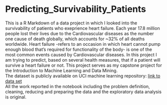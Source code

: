 # Predicting_Survivability_Patients
This is a R Markdown of a data project in which I looked into the survivability of patients who exeprience heart failure. Each year 17.8 million people lost their lives due to the Cardiovascular diseases as the number one cause of death globally, which accounts for ~32% of all deaths worldwide. Heart failure -refers to an occasion in which heart cannot pump enough blood that’s required for functionality of the body- is one of the most common events caused by Cardiovascular diseases. In this project I am trying to predict, based on several health measures, that if a patient will survive a heart failure or not. This project serves as my capstone project for the Introduction to Machine Learning and Data Mining.\
The dataset is publicly available on UCI machine learning repository: [link to data set](http://archive.ics.uci.edu/ml/datasets/Heart+failure+clinical+records)\
All the work reported in the notebook including the problem definition, cleaning, reducing and preparing the data and the exploratory data analysis is original.
